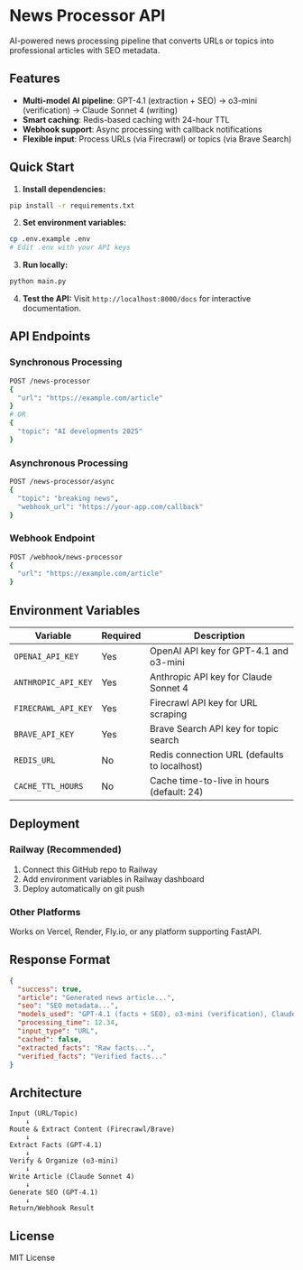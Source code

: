 # News Processor API

AI-powered news processing pipeline that converts URLs or topics into professional articles with SEO metadata.

## Features

- **Multi-model AI pipeline**: GPT-4.1 (extraction + SEO) → o3-mini (verification) → Claude Sonnet 4 (writing)
- **Smart caching**: Redis-based caching with 24-hour TTL
- **Webhook support**: Async processing with callback notifications
- **Flexible input**: Process URLs (via Firecrawl) or topics (via Brave Search)

## Quick Start

1. **Install dependencies:**
```bash
pip install -r requirements.txt
```

2. **Set environment variables:**
```bash
cp .env.example .env
# Edit .env with your API keys
```

3. **Run locally:**
```bash
python main.py
```

4. **Test the API:**
Visit `http://localhost:8000/docs` for interactive documentation.

## API Endpoints

### Synchronous Processing
```bash
POST /news-processor
{
  "url": "https://example.com/article"
}
# OR
{
  "topic": "AI developments 2025"
}
```

### Asynchronous Processing
```bash
POST /news-processor/async
{
  "topic": "breaking news",
  "webhook_url": "https://your-app.com/callback"
}
```

### Webhook Endpoint
```bash
POST /webhook/news-processor
{
  "url": "https://example.com/article"
}
```

## Environment Variables

| Variable | Required | Description |
|----------|----------|-------------|
| `OPENAI_API_KEY` | Yes | OpenAI API key for GPT-4.1 and o3-mini |
| `ANTHROPIC_API_KEY` | Yes | Anthropic API key for Claude Sonnet 4 |
| `FIRECRAWL_API_KEY` | Yes | Firecrawl API key for URL scraping |
| `BRAVE_API_KEY` | Yes | Brave Search API key for topic search |
| `REDIS_URL` | No | Redis connection URL (defaults to localhost) |
| `CACHE_TTL_HOURS` | No | Cache time-to-live in hours (default: 24) |

## Deployment

### Railway (Recommended)
1. Connect this GitHub repo to Railway
2. Add environment variables in Railway dashboard
3. Deploy automatically on git push

### Other Platforms
Works on Vercel, Render, Fly.io, or any platform supporting FastAPI.

## Response Format

```json
{
  "success": true,
  "article": "Generated news article...",
  "seo": "SEO metadata...",
  "models_used": "GPT-4.1 (facts + SEO), o3-mini (verification), Claude Sonnet 4 (writing)",
  "processing_time": 12.34,
  "input_type": "URL",
  "cached": false,
  "extracted_facts": "Raw facts...",
  "verified_facts": "Verified facts..."
}
```

## Architecture

```
Input (URL/Topic) 
    ↓
Route & Extract Content (Firecrawl/Brave)
    ↓
Extract Facts (GPT-4.1)
    ↓
Verify & Organize (o3-mini)
    ↓
Write Article (Claude Sonnet 4)
    ↓
Generate SEO (GPT-4.1)
    ↓
Return/Webhook Result
```

## License

MIT License